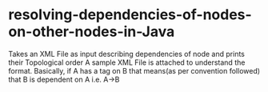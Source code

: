 # resolving-dependencies-of-nodes-on-other-nodes-in-Java
Takes an XML File as input describing dependencies of node and prints their Topological order
A sample XML File is attached to understand the format.
Basically, if A has a <Depends> tag on B that means(as per convention followed) that B is dependent on A i.e. A->B
